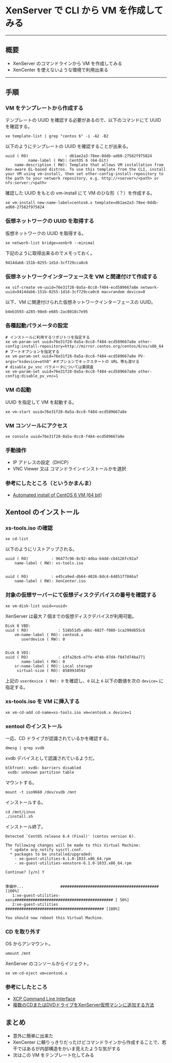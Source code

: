 # XenServer で CLI から VM を作成してみる

***

## 概要

 * XenServer のコマンドラインから VM を作成してみる
 * XenCenter を使えないような環境で利用出来る 

***

## 手順

### VM をテンプレートから作成する

テンプレートの UUID を確認する必要があるので、以下のコマンドにて UUID を確認する。

```
xe template-list | grep "centos 6" -i -A2 -B2
```

以下のようにテンプレートの UUID を確認することが出来る。

```
uuid ( RO)                : d61ae2a3-78ee-0ddb-ad60-27582f975824
          name-label ( RW): CentOS 6 (64-bit)
    name-description ( RW): Template that allows VM installation from Xen-aware EL-based distros. To use this template from the CLI, install your VM using vm-install, then set other-config-install-repository to the path to your network repository, e.g. http://<server>/<path> or nfs:server:/<path>
```

確認した UUID をもとの vm-install にて VM のひな形（？）を作成する。

```
xe vm-install new-name-label=centos6.x template=d61ae2a3-78ee-0ddb-ad60-27582f975824
```

### 仮想ネットワークの UUID を取得する

仮想ネットワークの UUID を取得する。

```
xe network-list bridge=xenbr0 --minimal
```

下記のように取得出来るのでメモっておく。

```
9414dab6-151b-0255-1d1d-3cf729cca0c6
```

### 仮想ネットワークインターフェースを VM と関連付けて作成する

```
xe vif-create vm-uuid=76e31f28-0a5a-8cc8-f484-ecd589667a8e network-uuid=9414dab6-151b-0255-1d1d-3cf729cca0c6 mac=random device=0
```

以下、VM に関連付けられた仮想ネットワークインターフェースの UUID。

```
b4eb3593-a285-98e8-e685-2ac8018c7e95
```

### 各種起動パラメータの設定

```
# インストールに利用するリポジトリを指定する
xe vm-param-set uuid=76e31f28-0a5a-8cc8-f484-ecd589667a8e other-config:install-repository=http://mirror.centos.org/centos/6/os/x86_64
# ブートオプションを指定する
xe vm-param-set uuid=76e31f28-0a5a-8cc8-f484-ecd589667a8e PV-args="ksdevice=eth0" #オプションでキックスタートの URL 等も渡せる
# disable_pv_vnc パラメータについては要調査
xe vm-param-set uuid=76e31f28-0a5a-8cc8-f484-ecd589667a8e other-config:disable_pv_vnc=1
```

### VM の起動

UUID を指定して VM を起動する。

```
xe vm-start uuid=76e31f28-0a5a-8cc8-f484-ecd589667a8e
```

### VM コンソールにアクセス

```
xe console uuid=76e31f28-0a5a-8cc8-f484-ecd589667a8e
```

### 手動操作

 * IP アドレスの設定（DHCP）
 * VNC Viewer 又は コマンドラインインストールかを選択

### 参考にしたところ（というかまんま）

 * [Automated install of CentOS 6 VM (64 bit)](http://grantmcwilliams.com/item/563-centos6-on-xcp)

## Xentool のインストール

### xs-tools.iso の確認

```
xe cd-list
```

以下のようにリストアップされる。

```
uuid ( RO)          : 96477c96-8c92-4dba-b4dd-cb4126fc92a7
    name-label ( RW): xs-tools.iso


uuid ( RO)          : e45ca9ed-db64-4026-8dc4-64851f7046a7
    name-label ( RW): XenCenter.iso
```

### 対象の仮想サーバーにて仮想ディスクデバイスの番号を確認する

```
xe vm-disk-list uuid=<uuid>
```

XenServer は最大 7 個までの仮想ディスクデバイスが利用可能。

```
Disk 0 VBD:
uuid ( RO)             : 518b51d5-a0bc-602f-f080-1ca299d655c6
    vm-name-label ( RO): centos6.x
       userdevice ( RW): 0


Disk 0 VDI:
uuid ( RO)             : e3fa28c6-e7fe-4f4b-87d4-f847d74ba771
       name-label ( RW): 0
    sr-name-label ( RO): Local storage
     virtual-size ( RO): 8589934592
```

上記の `userdevice ( RW): 0` を確認し、`0` 以上 `6` 以下の数値を次の `device=` に指定する。


### xs-tools.iso を VM に挿入する

```
xe vm-cd-add cd-name=xs-tools.iso vm=centos6.x device=1
```

### xentool のインストール

一応、CD ドライブが認識されているかを確認する。

```
dmesg | grep xvdb
```

xvdb デバイスとして認識されているようだ。

```
blkfront: xvdb: barriers disabled
 xvdb: unknown partition table
```

マウントする。

```
mount -t iso9660 /dev/xvdb /mnt
```

インストールする。

```
cd /mnt/Linux
./install.sh
```

インストール終了。

```
Detected `CentOS release 6.4 (Final)' (centos version 6).

The following changes will be made to this Virtual Machine:
  * update arp_notify sysctl.conf.
  * packages to be installed/upgraded:
    - xe-guest-utilities-6.1.0-1033.x86_64.rpm
    - xe-guest-utilities-xenstore-6.1.0-1033.x86_64.rpm

Continue? [y/n] Y


準備中...                ########################################### [100%]
   1:xe-guest-utilities-xens########################################### [ 50%]
   2:xe-guest-utilities     ########################################### [100%]

You should now reboot this Virtual Machine.
```

### CD を取り外す

OS からアンマウント。

```
umount /mnt
```

XenServer のコンソールからイジェクト。

```
xe vm-cd-eject vm=centos6.x
```

### 参考にしたところ

 * [XCP Command Line Interface](http://wiki.xen.org/wiki/XCP_Command_Line_Interface)
 * [複数のCDまたはDVDドライブをXenServer仮想マシンに追加する方法](http://support.citrix.com/article/CTX126006)

## まとめ

 * 意外に簡単に出来た
 * XenCenter に頼りっきりだったけどコマンドラインから作成することで、若干ではあるが内部構造をかいま見えたような気がする
 * 次はこの VM をテンプレート化してみる
